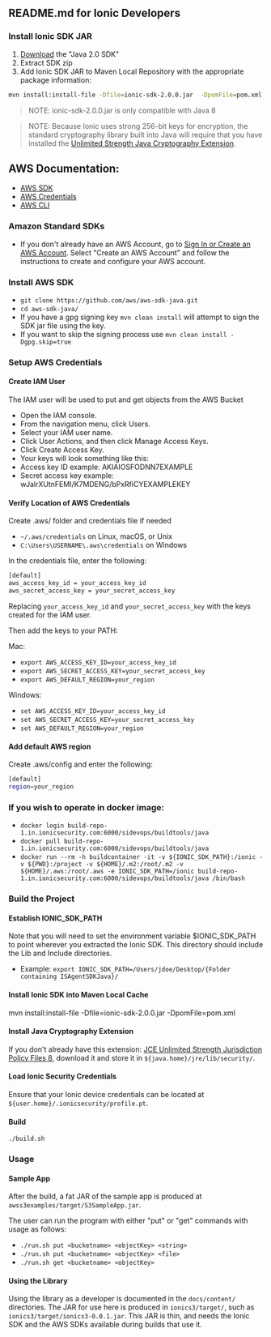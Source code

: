 
## README.md for Ionic Developers

### Install Ionic SDK JAR 

1. [Download](https://dev-dashboard.ionic.com/#/downloads?tenant=5640bb430ea2684423e0655c) the "Java 2.0 SDK" 
2. Extract SDK zip
3. Add Ionic SDK JAR to Maven Local Repository with the appropriate package information:

~~~bash
mvn install:install-file -Dfile=ionic-sdk-2.0.0.jar  -DpomFile=pom.xml
~~~

> NOTE: ionic-sdk-2.0.0.jar is only compatible with Java 8

> NOTE: Because Ionic uses strong 256-bit keys for encryption, the standard cryptography library built into Java will
> require that you have installed the [Unlimited Strength Java Cryptography Extension](https://www.oracle.com/technetwork/java/javase/downloads/jce8-download-2133166.html).

## AWS Documentation:
* [AWS SDK](https://docs.aws.amazon.com/sdk-for-java/v1/developer-guide/setup-install.html)
* [AWS Credentials](https://docs.aws.amazon.com/sdk-for-java/v1/developer-guide/setup-credentials.html)
* [AWS CLI](https://aws.amazon.com/cli/)

### Amazon Standard SDKs
* If you don't already have an AWS Account, go to [Sign In or Create an AWS Account](https://aws.amazon.com/). Select "Create an AWS Account" and follow the instructions to create and configure your AWS account.

### Install AWS SDK
* `git clone https://github.com/aws/aws-sdk-java.git`
* `cd aws-sdk-java/`
* If you have a gpg signing key `mvn clean install` will attempt to sign the SDK jar file using the key.
* If you want to skip the signing process use `mvn clean install -Dgpg.skip=true`


### Setup AWS Credentials
#### Create IAM User 
The IAM user will be used to put and get objects from the AWS Bucket
* Open the IAM console.
* From the navigation menu, click Users.
* Select your IAM user name.
* Click User Actions, and then click Manage Access Keys.
* Click Create Access Key.
* Your keys will look something like this: 
* Access key ID example: AKIAIOSFODNN7EXAMPLE 
* Secret access key example: wJalrXUtnFEMI/K7MDENG/bPxRfiCYEXAMPLEKEY

#### Verify Location of AWS Credentials
Create .aws/ folder and credentials file if needed
* `~/.aws/credentials` on Linux, macOS, or Unix
* `C:\Users\USERNAME\.aws\credentials` on Windows

In the credentials file, enter the following:
```bash
[default]
aws_access_key_id = your_access_key_id
aws_secret_access_key = your_secret_access_key
```

Replacing `your_access_key_id` and `your_secret_access_key` with the keys created for the IAM user.

Then add the keys to your PATH:

 Mac:
  * `export AWS_ACCESS_KEY_ID=your_access_key_id`
  * `export AWS_SECRET_ACCESS_KEY=your_secret_access_key`
  * `export AWS_DEFAULT_REGION=your_region`

 Windows:
  * `set AWS_ACCESS_KEY_ID=your_access_key_id`
  * `set AWS_SECRET_ACCESS_KEY=your_secret_access_key`
  * `set AWS_DEFAULT_REGION=your_region`


#### Add default AWS region
Create .aws/config and enter the following:
```bash
[default]
region=your_region
```



### If you wish to operate in docker image:
* `docker login build-repo-1.in.ionicsecurity.com:6000/sidevops/buildtools/java`
* `docker pull build-repo-1.in.ionicsecurity.com:6000/sidevops/buildtools/java`
* `docker run --rm -h buildcontainer -it -v ${IONIC_SDK_PATH}:/ionic -v ${PWD}:/project -v ${HOME}/.m2:/root/.m2 -v ${HOME}/.aws:/root/.aws -e IONIC_SDK_PATH=/ionic build-repo-1.in.ionicsecurity.com:6000/sidevops/buildtools/java /bin/bash`

### Build the Project
#### Establish IONIC_SDK_PATH
Note that you will need to set the environment variable $IONIC_SDK_PATH to point wherever you extracted the Ionic SDK. This directory should include the Lib and Include directories.
* Example: `export IONIC_SDK_PATH=/Users/jdoe/Desktop/{Folder containing ISAgentSDKJava}/`
#### Install Ionic SDK into Maven Local Cache
mvn install:install-file -Dfile=ionic-sdk-2.0.0.jar -DpomFile=pom.xml
#### Install Java Cryptography Extension
If you don't already have this extension: [JCE Unlimited Strength Jurisdiction Policy Files 8](http://www.oracle.com/technetwork/java/javase/downloads/jce8-download-2133166.html), download it and store it in `${java.home}/jre/lib/security/`.
#### Load Ionic Security Credentials
Ensure that your Ionic device credentials can be located at `${user.home}/.ionicsecurity/profile.pt`.
#### Build
`./build.sh`

### Usage

#### Sample App

After the build, a fat JAR of the sample app is produced at `awss3examples/target/S3SampleApp.jar`.

The user can run the program with either "put" or "get" commands with usage as follows:
* `./run.sh put <bucketname> <objectKey> <string>`
* `./run.sh put <bucketname> <objectKey> <file>`
* `./run.sh get <bucketname> <objectKey>`

#### Using the Library

Using the library as a developer is documented in the `docs/content/` directories.
The JAR for use here is produced in `ionics3/target/`, such as `ionics3/target/ionics3-0.0.1.jar`.
This JAR is thin, and needs the Ionic SDK and the AWS SDKs available during builds that use it.
